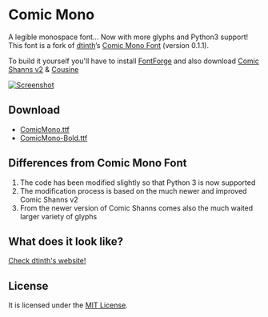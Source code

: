# Comic Mono
A legible monospace font... Now with more glyphs and Python3 support!
This font is a fork of [dtinth](https://github.com/dtinth)’s [Comic Mono Font](https://github.com/dtinth/comic-mono-font) (version 0.1.1).

To build it yourself you'll have to install [FontForge]() and also download [Comic Shanns v2](https://github.com/shannpersand/comic-shanns)
&amp; [Cousine](https://fonts.google.com/specimen/Cousine)

<p class="website-hidden">
  <a href="https://dtinth.github.io/comic-mono-font/">
    <img src="https://repository-images.githubusercontent.com/164606802/cd83d680-894c-11e9-83f7-c353c70df1cb" alt="Screenshot">
  </a>
</p>


## Download
- [ComicMono.ttf](https://github.com/makuke1234/comic-mono-font/raw/master/ComicMono.ttf)
- [ComicMono-Bold.ttf](https://github.com/makuke1234/comic-mono-font/raw/master/ComicMono-Bold.ttf)


## Differences from Comic Mono Font
1. The code has been modified slightly so that Python 3 is now supported
2. The modification process is based on the much newer and improved Comic Shanns v2
3. From the newer version of Comic Shanns comes also the much waited larger variety of glyphs


## What does it look like?
<p class="website-hidden">
  <a href="https://dtinth.github.io/comic-mono-font/#what-does-it-look-like">
    Check dtinth's website!
  </a>
</p>


## License
It is licensed under the [MIT License](LICENSE).
